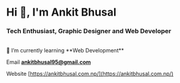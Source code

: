 # Hi 👋, I'm Ankit Bhusal
### Tech Enthusiast, Graphic Designer and Web Developer


<br>
 🌱 I’m currently learning **Web Development**

 Email **ankitbhusal95@gmail.com**

 Website [https://ankitbhusal.com.np/](https://ankitbhusal.com.np/)


